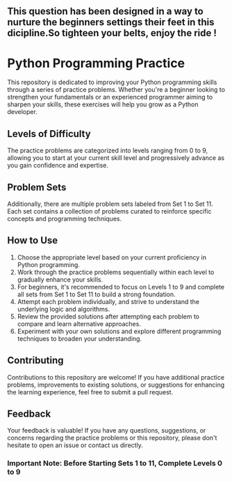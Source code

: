 ## This question has been designed in a way to nurture the beginners settings their feet in this dicipline.So tighteen your belts, enjoy the ride !
# Python Programming Practice

This repository is dedicated to improving your Python programming skills through a series of practice problems. Whether you're a beginner looking to strengthen your fundamentals or an experienced programmer aiming to sharpen your skills, these exercises will help you grow as a Python developer.

## Levels of Difficulty

The practice problems are categorized into levels ranging from 0 to 9, allowing you to start at your current skill level and progressively advance as you gain confidence and expertise.

## Problem Sets

Additionally, there are multiple problem sets labeled from Set 1 to Set 11. Each set contains a collection of problems curated to reinforce specific concepts and programming techniques.

## How to Use

1. Choose the appropriate level based on your current proficiency in Python programming.
2. Work through the practice problems sequentially within each level to gradually enhance your skills.
3. For beginners, it's recommended to focus on Levels 1 to 9 and complete all sets from Set 1 to Set 11 to build a strong foundation.
4. Attempt each problem individually, and strive to understand the underlying logic and algorithms.
5. Review the provided solutions after attempting each problem to compare and learn alternative approaches.
6. Experiment with your own solutions and explore different programming techniques to broaden your understanding.

## Contributing

Contributions to this repository are welcome! If you have additional practice problems, improvements to existing solutions, or suggestions for enhancing the learning experience, feel free to submit a pull request.


## Feedback

Your feedback is valuable! If you have any questions, suggestions, or concerns regarding the practice problems or this repository, please don't hesitate to open an issue or contact us directly.

### Important Note: Before Starting Sets 1 to 11, Complete Levels 0 to 9
